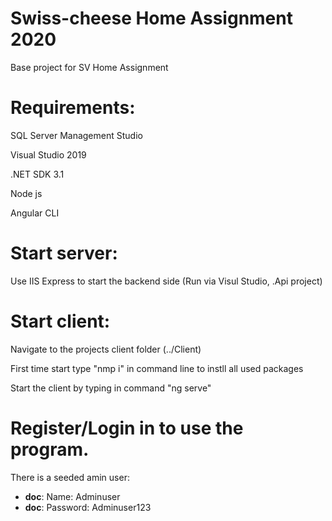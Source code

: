 # Swiss-cheese Home Assignment 2020

Base project for SV Home Assignment

# Requirements:

SQL Server Management Studio

Visual Studio 2019

.NET SDK 3.1

Node js

Angular CLI



# Start server:

Use IIS Express to start the backend side (Run via Visul Studio, .Api project)

# Start client:

Navigate to the projects client folder (../Client)

First time start type "nmp i" in command line to instll all used packages

Start the client by typing in command "ng serve"

# Register/Login in to use the program.

There is a seeded amin user:
  - **doc**: Name: Adminuser
  - **doc**: Password: Adminuser123

